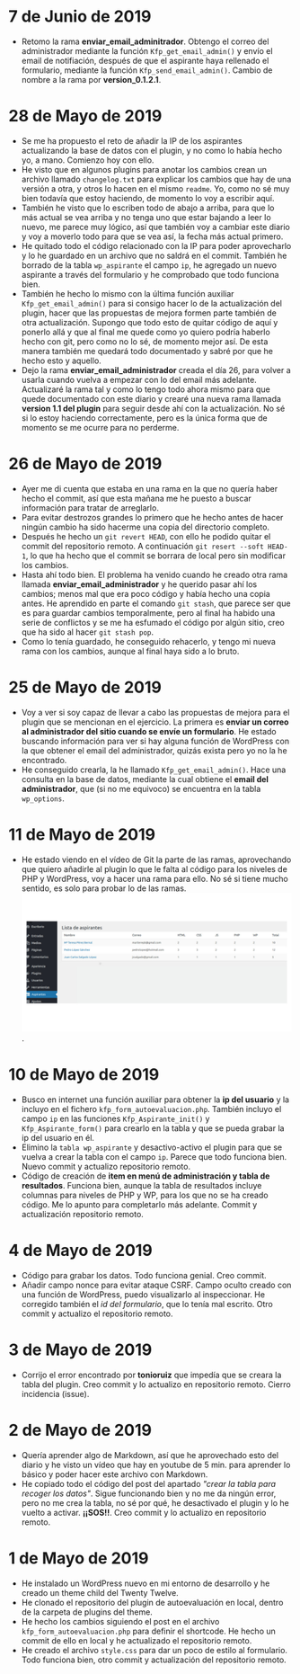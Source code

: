 # 7 de Junio de 2019
- Retomo la rama **enviar_email_adminitrador**. Obtengo el correo del administrador mediante la función `Kfp_get_email_admin()` y envío el email de notifiación, después de que el aspirante haya rellenado el formulario, mediante la función `Kfp_send_email_admin()`. Cambio de nombre a la rama por **version_0.1.2.1**.

# 28 de Mayo de 2019
- Se me ha propuesto el reto de añadir la IP de los aspirantes actualizando la base de datos con el plugin, y no como lo había hecho yo, a mano. Comienzo hoy con ello.
- He visto que en algunos plugins para anotar los cambios crean un archivo llamado `changelog.txt` para explicar los cambios que hay de una versión a otra, y otros lo hacen en el mismo `readme`. Yo, como no sé muy bien todavía que estoy haciendo, de momento lo voy a escribir aquí.
- También he visto que lo escriben todo de abajo a arriba, para que lo más actual se vea arriba y no tenga uno que estar bajando a leer lo nuevo, me parece muy lógico, así que también voy a cambiar este diario y voy a moverlo todo para que se vea así, la fecha más actual primero.
- He quitado todo el código relacionado con la IP para poder aprovecharlo y lo he guardado en un archivo que no saldrá en el commit. También he borrado de la tabla `wp_aspirante` el campo `ip`, he agregado un nuevo aspirante a través del formulario y he comprobado que todo funciona bien.
- También he hecho lo mismo con la última función auxiliar `Kfp_get_email_admin()` para si consigo hacer lo de la actualización del plugin, hacer que las propuestas de mejora formen parte también de otra actualización. Supongo que todo esto de quitar código de aquí y ponerlo allá y que al final me quede como yo quiero podría haberlo hecho con git, pero como no lo sé, de momento mejor así. De esta manera también me quedará todo documentado y sabré por que he hecho esto y aquello.
- Dejo la rama **enviar_email_administrador** creada el día 26, para volver a usarla cuando vuelva a empezar con lo del email más adelante. Actualizaré la rama tal y como lo tengo todo ahora mismo para que quede documentado con este diario y crearé una nueva rama llamada **version 1.1 del plugin** para seguir desde ahí con la actualización. No sé si lo estoy haciendo correctamente, pero es la única forma que de momento se me ocurre para no perderme.

# 26 de Mayo de 2019
- Ayer me di cuenta que estaba en una rama en la que no quería haber hecho el commit, así que esta mañana me he puesto a buscar información para tratar de arreglarlo.
- Para evitar destrozos grandes lo primero que he hecho antes de hacer ningún cambio ha sido hacerme una copia del directorio completo.
- Después he hecho un `git revert HEAD`, con ello he podido quitar el commit del repositorio remoto. A continuación `git resert --soft HEAD-1`, lo que ha hecho que el commit se borrara de local pero sin modificar los cambios.
- Hasta ahí todo bien. El problema ha venido cuando he creado otra rama llamada **enviar_email_administrador** y he querido pasar ahí los cambios; menos mal que era poco código y había hecho una copia antes. He aprendido en parte el comando `git stash`, que parece ser que es para guardar cambios temporalmente, pero al final ha habido una serie de conflictos y se me ha esfumado el código por algún sitio, creo que ha sido al hacer `git stash pop`.
- Como lo tenía guardado, he conseguido rehacerlo, y tengo mi nueva rama con los cambios, aunque al final haya sido a lo bruto.

# 25 de Mayo de 2019
- Voy a ver si soy capaz de llevar a cabo las propuestas de mejora para el plugin que se mencionan en el ejercicio. La primera es **enviar un correo al administrador del sitio cuando se envíe un formulario**. He estado buscando información para ver si hay alguna función de WordPress con la que obtener el email del administrador, quizás exista pero yo no la he encontrado.
- He conseguido crearla, la he llamado `Kfp_get_email_admin()`. Hace una consulta en la base de datos, mediante la cual obtiene el **email del administrador**, que (si no me equivoco) se encuentra en la tabla `wp_options`.

# 11 de Mayo de 2019
- He estado viendo en el vídeo de Git la parte de las ramas, aprovechando que quiero añadirle al plugin lo que le falta al código para los niveles de PHP y WordPress, voy a hacer una rama para ello. No sé si tiene mucho sentido, es solo para probar lo de las ramas.
![Resultado de la tabla:](resultado-tabla-plugin.jpg).

# 10 de Mayo de 2019
- Busco en internet una función auxiliar para obtener la **ip del usuario** y la incluyo en el fichero `kfp_form_autoevaluacion.php`. También incluyo el campo `ip` en las funciones `Kfp_Aspirante_init()` y `Kfp_Aspirante_form()` para crearlo en la tabla y que se pueda grabar la ip del usuario en él.
- Elimino la `tabla wp_aspirante` y desactivo-activo el plugin para que se vuelva a crear la tabla con el campo `ip`. Parece que todo funciona bien. Nuevo commit y actualizo repositorio remoto.
- Código de creación de **item en menú de administración y tabla de resultados**. Funciona bien, aunque la tabla de resultados incluye columnas para niveles de PHP y WP, para los que no se ha creado código. Me lo apunto para completarlo más adelante. Commit y actualización repositorio remoto.

# 4 de Mayo de 2019
- Código para grabar los datos. Todo funciona genial. Creo commit.
- Añadir campo nonce para evitar ataque CSRF. Campo oculto creado con una función de WordPress, puedo visualizarlo al inspeccionar. He corregido también el *id del formulario*, que lo tenía mal escrito. Otro commit y actualizo el repositorio remoto.

# 3 de Mayo de 2019
- Corrijo el error encontrado por **tonioruiz** que impedía que se creara la tabla del plugin. Creo commit y lo actualizo en repositorio remoto. Cierro incidencia (issue).

# 2 de Mayo de 2019
- Quería aprender algo de Markdown, así que he aprovechado esto del diario y he visto un vídeo que hay en youtube de 5 min. para aprender lo básico y poder hacer este archivo con Markdown.
- He copiado todo el código del post del apartado *"crear la tabla para recoger los datos"*. Sigue funcionando bien y no me da ningún error, pero no me crea la tabla, no sé por qué, he desactivado el plugin y lo he vuelto a activar. **¡¡SOS!!**. Creo commit y lo actualizo en repositorio remoto.

# 1 de Mayo de 2019
- He instalado un WordPress nuevo en mi entorno de desarrollo y he creado un theme child del Twenty Twelve.
- He clonado el repositorio del plugin de autoevaluación en local, dentro de la carpeta de plugins del theme.
- He hecho los cambios siguiendo el post en el archivo `kfp_form_autoevaluacion.php` para definir el shortcode. He hecho un commit de ello en local y he actualizado el repositorio remoto.
- He creado el archivo `style.css` para dar un poco de estilo al formulario. Todo funciona bien, otro commit y actualización del repositorio remoto.
